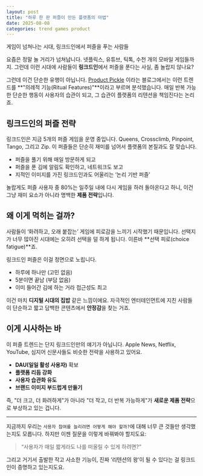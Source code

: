 ```yaml
---
layout: post
title: "하루 한 판 퍼즐이 만든 플랫폼의 마법"
date: 2025-08-08
categories: trend games product
---
```


게임이 넘쳐나는 시대, 링크드인에서 퍼즐을 푸는 사람들

요즘은 정말 놀 거리가 넘쳐납니다. 넷플릭스, 유튜브, 틱톡, 수천 개의 모바일 게임들까지. 그런데 이런 시대에 사람들이 **링크드인**에서 퍼즐을 푼다는 사실, 좀 놀랍지 않나요?

그런데 이건 단순한 유행이 아닙니다. [Product Pickle](https://productpickle.online/2025/07/20/ritual-features-the-quiet-strategy-behind-daily-puzzle-games-on-linkedin-and-beyond/) 이라는 블로그에서는 이런 트렌드를 **"의례적 기능(Ritual Features)"**이라고 부르며 분석했습니다. 매일 반복 가능한 단순한 행동이 사용자의 습관이 되고, 그 습관이 플랫폼의 리텐션을 책임진다는 논리죠.

## 링크드인의 퍼즐 전략

링크드인은 지금 5개의 퍼즐 게임을 운영 중입니다. Queens, Crossclimb, Pinpoint, Tango, 그리고 Zip. 이 퍼즐들은 단순히 재미를 넘어서 플랫폼의 본질과도 잘 맞습니다.

- 퍼즐을 풀기 위해 매일 방문하게 되고
- 퍼즐을 푼 김에 알림도 확인하고, 네트워크도 보고
- 지적인 이미지를 가진 링크드인과도 어울리는 ‘논리 기반 퍼즐’

놀랍게도 퍼즐 사용자 중 80%는 일주일 내에 다시 게임을 하러 돌아온다고 하니, 이건 그냥 재미 요소가 아니라 명백한 **제품 전략**입니다.

## 왜 이게 먹히는 걸까?

사람들이 ‘화려하고, 오래 붙잡는’ 게임에 피로감을 느끼기 시작했기 때문입니다. 선택지가 너무 많아진 시대에는 오히려 선택을 덜 하게 됩니다. 이른바 **선택 피로(choice fatigue)**죠.

링크드인 퍼즐은 이걸 정면으로 노립니다.

- 하루에 하나만 (고민 없음)
- 5분이면 끝남 (부담 없음)
- 이미 들어간 김에 하는 거라 접근성도 최고

이건 마치 **디지털 시대의 집밥** 같은 느낌이에요. 자극적인 엔터테인먼트에 지친 사람들이 단순하고 짧고 담백한 콘텐츠에서 **안정감**을 찾는 거죠.

## 이게 시사하는 바

이 퍼즐 트렌드는 단지 링크드인만의 얘기가 아닙니다. Apple News, Netflix, YouTube, 심지어 신문사들도 비슷한 전략을 사용하고 있어요.

- **DAU(일일 활성 사용자)** 확보
- **플랫폼 리듬 강화**
- **사용자 습관화 유도**
- **브랜드 이미지 부드럽게 만들기**

즉, "더 크고, 더 화려하게"가 아니라 "더 작고, 더 반복 가능하게"가 **새로운 제품 전략**으로 부상하고 있는 겁니다.

---

지금까지 우리는 `사용자 참여를 늘리려면 어떻게 해야 할까?`에 대해 너무 큰 것들만 생각했는지도 모릅니다. 하지만 이젠 질문을 이렇게 바꿔봐야 할지도요:

> “사용자가 매일 짧게라도 나를 떠올릴 수 있게 하려면?”

그리고 거기서 출발한 작고 사소한 기능이, 진짜 ‘리텐션의 왕’이 될 수 있다는 걸 링크드인이 증명하고 있는지도요.
